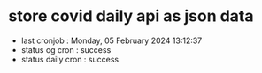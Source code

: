 # store covid daily api as json data

- last cronjob : Monday, 05 February 2024 13:12:37
- status og cron : success
- status daily cron : success
      
      